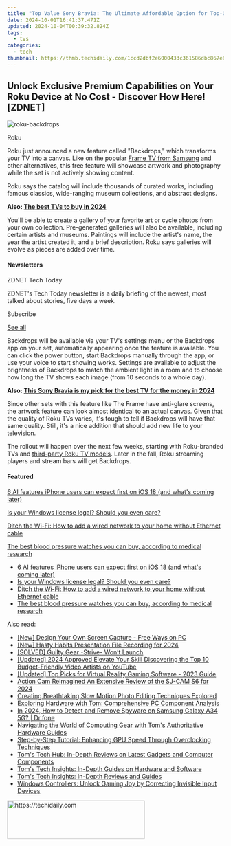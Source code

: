 ```yaml
---
title: "Top Value Sony Bravia: The Ultimate Affordable Option for Top-Quality Viewing - ZDNet Reviews"
date: 2024-10-01T16:41:37.471Z
updated: 2024-10-04T00:39:32.824Z
tags:
  - tvs
categories:
  - tech
thumbnail: https://thmb.techidaily.com/1ccd2dbf2e6000433c361586dbc867e80efe1088f86d15f3203e5baee21b7684.jpg
---
```


## Unlock Exclusive Premium Capabilities on Your Roku Device at No Cost - Discover How Here![ZDNET]

![roku-backdrops](https://www.zdnet.com/a/img/resize/ab06e5d79937bcd994ea807e04aece8be4cc8f5c/2024/09/04/03fa9e7c-68b9-43c6-ba8d-3958f358f014/backdrops-lifestyle-person.jpg?auto=webp&width=1280)

Roku

Roku just announced a new feature called "Backdrops," which transforms your TV into a canvas. Like on the popular [Frame TV from Samsung](https://www.zdnet.com/home-and-office/home-entertainment/samsung-frame-tv-2024-vs-2023-comparing-the-key-differences/) and other alternatives, this free feature will showcase artwork and photography while the set is not actively showing content.

Roku says the catalog will include thousands of curated works, including famous classics, wide-ranging museum collections, and abstract designs.

**Also: [The best TVs to buy in 2024](https://www.zdnet.com/home-and-office/home-entertainment/best-tv/)**

You'll be able to create a gallery of your favorite art or cycle photos from your own collection. Pre-generated galleries will also be available, including certain artists and museums. Paintings will include the artist's name, the year the artist created it, and a brief description. Roku says galleries will evolve as pieces are added over time. 

#### Newsletters

ZDNET Tech Today

ZDNET's Tech Today newsletter is a daily briefing of the newest, most talked about stories, five days a week.

 Subscribe

[See all](https://www.zdnet.com/newsletters/)

Backdrops will be available via your TV's settings menu or the Backdrops app on your set, automatically appearing once the feature is available. You can click the power button, start Backdrops manually through the app, or use your voice to start showing works. Settings are available to adjust the brightness of Backdrops to match the ambient light in a room and to choose how long the TV shows each image (from 10 seconds to a whole day).

**Also: [This Sony Bravia is my pick for the best TV for the money in 2024](https://www.zdnet.com/home-and-office/home-entertainment/this-sony-bravia-is-my-pick-for-the-best-tv-for-the-money-in-2024-and-its-on-sale-for-labor-day/)**

Since other sets with this feature like The Frame have anti-glare screens, the artwork feature can look almost identical to an actual canvas. Given that the quality of Roku TVs varies, it's tough to tell if Backdrops will have that same quality. Still, it's a nice addition that should add new life to your television.

The rollout will happen over the next few weeks, starting with Roku-branded TVs and [third-party Roku TV models](https://www.zdnet.com/home-and-office/home-entertainment/best-roku-tvs/#link={). Later in the fall, Roku streaming players and stream bars will get Backdrops.

#### Featured

[6 AI features iPhone users can expect first on iOS 18 (and what's coming later)](https://www.zdnet.com/article/6-ai-features-iphone-users-can-expect-first-on-ios-18-and-whats-coming-later/ "6 AI features iPhone users can expect first on iOS 18 (and what's coming later)")

[Is your Windows license legal? Should you even care?](https://www.zdnet.com/article/is-your-windows-license-legal-should-you-even-care/ "Is your Windows license legal? Should you even care?")

[Ditch the Wi-Fi: How to add a wired network to your home without Ethernet cable](https://www.zdnet.com/article/ditch-the-wi-fi-how-to-add-a-wired-network-to-your-home-without-ethernet-cable/ "Ditch the Wi-Fi: How to add a wired network to your home without Ethernet cable")

[The best blood pressure watches you can buy, according to medical research](https://www.zdnet.com/article/best-blood-pressure-watch/ "The best blood pressure watches you can buy, according to medical research")

* [6 AI features iPhone users can expect first on iOS 18 (and what's coming later)](https://www.zdnet.com/article/6-ai-features-iphone-users-can-expect-first-on-ios-18-and-whats-coming-later/ "6 AI features iPhone users can expect first on iOS 18 (and what's coming later)")
* [Is your Windows license legal? Should you even care?](https://www.zdnet.com/article/is-your-windows-license-legal-should-you-even-care/ "Is your Windows license legal? Should you even care?")
* [Ditch the Wi-Fi: How to add a wired network to your home without Ethernet cable](https://www.zdnet.com/article/ditch-the-wi-fi-how-to-add-a-wired-network-to-your-home-without-ethernet-cable/ "Ditch the Wi-Fi: How to add a wired network to your home without Ethernet cable")
* [The best blood pressure watches you can buy, according to medical research](https://www.zdnet.com/article/best-blood-pressure-watch/ "The best blood pressure watches you can buy, according to medical research")

<ins class="adsbygoogle"
     style="display:block"
     data-ad-format="autorelaxed"
     data-ad-client="ca-pub-7571918770474297"
     data-ad-slot="1223367746"></ins>

<ins class="adsbygoogle"
     style="display:block"
     data-ad-client="ca-pub-7571918770474297"
     data-ad-slot="8358498916"
     data-ad-format="auto"
     data-full-width-responsive="true"></ins>

<span class="atpl-alsoreadstyle">Also read:</span>
<div><ul>
<li><a href="https://screen-capture.techidaily.com/new-design-your-own-screen-capture-free-ways-on-pc/"><u>[New] Design Your Own Screen Capture - Free Ways on PC</u></a></li>
<li><a href="https://screen-sharing-recording.techidaily.com/new-hasty-habits-presentation-file-recording-for-2024/"><u>[New] Hasty Habits Presentation File Recording for 2024</u></a></li>
<li><a href="https://win-answers.techidaily.com/1723012230416-solved-guilty-gear-strive-wont-launch/"><u>[SOLVED] Guilty Gear -Strive- Won’t Launch</u></a></li>
<li><a href="https://youtube-blog.techidaily.com/ed-2024-approved-elevate-your-skill-discovering-the-top-10-budget-friendly-video-artists-on-youtube/"><u>[Updated] 2024 Approved Elevate Your Skill Discovering the Top 10 Budget-Friendly Video Artists on YouTube</u></a></li>
<li><a href="https://article-files.techidaily.com/updated-top-picks-for-virtual-reality-gaming-software-2023-guide/"><u>[Updated] Top Picks for Virtual Reality Gaming Software - 2023 Guide</u></a></li>
<li><a href="https://vp-tips.techidaily.com/action-cam-reimagined-an-extensive-review-of-the-sj-cam-s6-for-2024/"><u>Action Cam Reimagined An Extensive Review of the SJ-CAM S6 for 2024</u></a></li>
<li><a href="https://fox-blue.techidaily.com/creating-breathtaking-slow-motion-photo-editing-techniques-explored/"><u>Creating Breathtaking Slow Motion Photo Editing Techniques Explored</u></a></li>
<li><a href="https://hardware-tips.techidaily.com/exploring-hardware-with-tom-comprehensive-pc-component-analysis/"><u>Exploring Hardware with Tom: Comprehensive PC Component Analysis</u></a></li>
<li><a href="https://android-location-track.techidaily.com/in-2024-how-to-detect-and-remove-spyware-on-samsung-galaxy-a34-5g-drfone-by-drfone-virtual-android/"><u>In 2024, How to Detect and Remove Spyware on Samsung Galaxy A34 5G? | Dr.fone</u></a></li>
<li><a href="https://hardware-tips.techidaily.com/navigating-the-world-of-computing-gear-with-toms-authoritative-hardware-guides/"><u>Navigating the World of Computing Gear with Tom's Authoritative Hardware Guides</u></a></li>
<li><a href="https://hardware-tips.techidaily.com/step-by-step-tutorial-enhancing-gpu-speed-through-overclocking-techniques/"><u>Step-by-Step Tutorial: Enhancing GPU Speed Through Overclocking Techniques</u></a></li>
<li><a href="https://hardware-tips.techidaily.com/toms-tech-hub-in-depth-reviews-on-latest-gadgets-and-computer-components/"><u>Tom's Tech Hub: In-Depth Reviews on Latest Gadgets and Computer Components</u></a></li>
<li><a href="https://hardware-tips.techidaily.com/toms-tech-insights-in-depth-guides-on-hardware-and-software/"><u>Tom's Tech Insights: In-Depth Guides on Hardware and Software</u></a></li>
<li><a href="https://hardware-tips.techidaily.com/toms-tech-insights-in-depth-reviews-and-guides-t17239718704657/"><u>Tom's Tech Insights: In-Depth Reviews and Guides</u></a></li>
<li><a href="https://win-solutions.techidaily.com/windows-controllers-unlock-gaming-joy-by-correcting-invisible-input-devices/"><u>Windows Controllers: Unlock Gaming Joy by Correcting Invisible Input Devices</u></a></li>
</ul></div>

<!-- affiliate ads begin -->
<a href="https://aligracehair.sjv.io/c/5597632/2135401/19272" target="_top" id="2135401">
  <img src="//a.impactradius-go.com/display-ad/19272-2135401" border="0" alt="https://techidaily.com" width="320" height="90"/>
</a>
<img height="0" width="0" src="https://aligracehair.sjv.io/i/5597632/2135401/19272" style="position:absolute;visibility:hidden;" border="0" />
<!-- affiliate ads end -->

